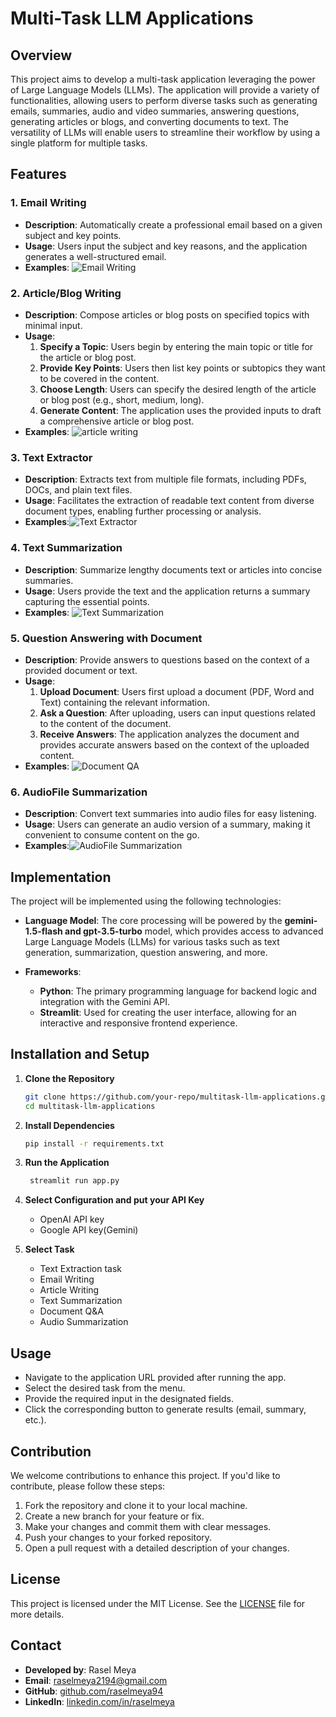 # Multi-Task LLM Applications

## Overview

This project aims to develop a multi-task application leveraging the power of Large Language Models (LLMs). The application will provide a variety of functionalities, allowing users to perform diverse tasks such as generating emails, summaries, audio and video summaries, answering questions, generating articles or blogs, and converting documents to text. The versatility of LLMs will enable users to streamline their workflow by using a single platform for multiple tasks.

## Features

### 1. **Email Writing**
   - **Description**: Automatically create a professional email based on a given subject and key points.
   - **Usage**: Users input the subject and key reasons, and the application generates a well-structured email.
   - **Examples**:
   ![Email Writing](./images/generate_email.png)

### 2. **Article/Blog Writing**
   - **Description**: Compose articles or blog posts on specified topics with minimal input.
   - **Usage**:
     1. **Specify a Topic**: Users begin by entering the main topic or title for the article or blog post.
     2. **Provide Key Points**: Users then list key points or subtopics they want to be covered in the content.
     3. **Choose Length**: Users can specify the desired length of the article or blog post (e.g., short, medium, long).
     4. **Generate Content**: The application uses the provided inputs to draft a comprehensive article or blog post.
   - **Examples**: ![article writing](./images/article_writing.png)

### 3. **Text Extractor**
   - **Description**: Extracts text from multiple file formats, including PDFs, DOCs, and plain text files.
   - **Usage**: Facilitates the extraction of readable text content from diverse document types, enabling further processing or analysis.
   - **Examples**:![Text Extractor](./images/text_extractor.png)

### 4. **Text Summarization**
   - **Description**: Summarize lengthy documents text or articles into concise summaries.
   - **Usage**: Users provide the text  and the application returns a summary capturing the essential points.
   - **Examples**: ![Text Summarization](./images/text_summarization.png)
   
### 5. **Question Answering with Document**
   - **Description**: Provide answers to questions based on the context of a provided document or text.
   - **Usage**:
     1. **Upload Document**: Users first upload a document (PDF, Word and Text) containing the relevant information.
     2. **Ask a Question**: After uploading, users can input questions related to the content of the document.
     3. **Receive Answers**: The application analyzes the document and provides accurate answers based on the context of the uploaded content.
   - **Examples**: ![Document QA](./images/document_qa.png)

### 6. **AudioFile Summarization**
   - **Description**: Convert text summaries into audio files for easy listening.
   - **Usage**: Users can generate an audio version of a summary, making it convenient to consume content on the go.
   - **Examples**:![AudioFile Summarization](./images/audio_summarization.png)
   


## Implementation

The project will be implemented using the following technologies:

- **Language Model**: The core processing will be powered by the **gemini-1.5-flash and gpt-3.5-turbo** model, which provides access to advanced Large Language Models (LLMs) for various tasks such as text generation, summarization, question answering, and more.
  
- **Frameworks**:
  - **Python**: The primary programming language for backend logic and integration with the Gemini API.
  - **Streamlit**: Used for creating the user interface, allowing for an interactive and responsive frontend experience.
  

## Installation and Setup

1. **Clone the Repository**
   ```bash
   git clone https://github.com/your-repo/multitask-llm-applications.git
   cd multitask-llm-applications

2. **Install Dependencies**

    ```bash
    pip install -r requirements.txt
    ```

3. **Run the Application**

   ```bash
    streamlit run app.py
    ```
4. **Select Configuration and put your API Key**
   - OpenAI API key
   - Google API key(Gemini)
5. **Select Task**
   - Text Extraction task
   - Email Writing
   - Article Writing
   - Text Summarization
   - Document Q&A
   - Audio Summarization


## Usage
- Navigate to the application URL provided after running the app.
- Select the desired task from the menu.
- Provide the required input in the designated fields.
- Click the corresponding button to generate results (email, summary, etc.).


## Contribution

We welcome contributions to enhance this project. If you'd like to contribute, please follow these steps:

1. Fork the repository and clone it to your local machine.
2. Create a new branch for your feature or fix.
3. Make your changes and commit them with clear messages.
4. Push your changes to your forked repository.
5. Open a pull request with a detailed description of your changes.

## License

This project is licensed under the MIT License. See the [LICENSE](LICENSE) file for more details.

## Contact

- **Developed by**: Rasel Meya
- **Email**: [raselmeya2194@gmail.com](mailto:raselmeya2194@gmail.com)
- **GitHub**: [github.com/raselmeya94](https://github.com/raselmeya94)
- **LinkedIn**: [linkedin.com/in/raselmeya](https://linkedin.com/in/raselmeya)
